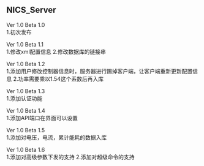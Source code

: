 ## NICS_Server



Ver 1.0 Beta 1.0	
1.初次发布

Ver 1.0 Beta 1.1	
1.修改xml配置信息
2.修改数据库的链接串

Ver 1.0 Beta 1.2	
1.添加用户修改控制器信息时，服务器进行踢掉客户端，让客户端重新更新配置信息
2.功率需要乘以1.54这个系数后再入库

Ver 1.0 Beta 1.3	
1.添加认证功能

Ver 1.0 Beta 1.4	
1.添加API端口在界面可以设置

Ver 1.0 Beta 1.5	
1.添加对电压，电流，累计能耗的数据入库

Ver 1.0 Beta 1.6	
1.添加对高级参数下发的支持
2.添加对超级命令的支持
